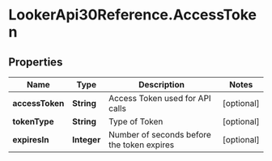 # LookerApi30Reference.AccessToken

## Properties
Name | Type | Description | Notes
------------ | ------------- | ------------- | -------------
**accessToken** | **String** | Access Token used for API calls | [optional] 
**tokenType** | **String** | Type of Token | [optional] 
**expiresIn** | **Integer** | Number of seconds before the token expires | [optional] 


